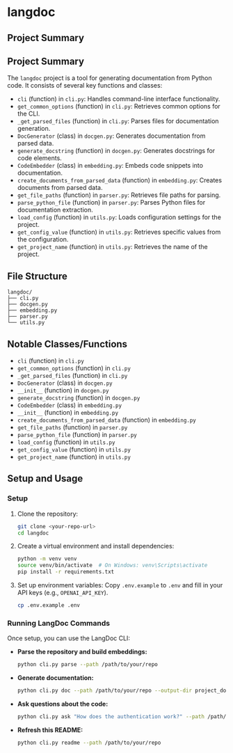 # langdoc

## Project Summary
## Project Summary

The `langdoc` project is a tool for generating documentation from Python code. It consists of several key functions and classes:

- `cli` (function) in `cli.py`: Handles command-line interface functionality.
- `get_common_options` (function) in `cli.py`: Retrieves common options for the CLI.
- `_get_parsed_files` (function) in `cli.py`: Parses files for documentation generation.
- `DocGenerator` (class) in `docgen.py`: Generates documentation from parsed data.
- `generate_docstring` (function) in `docgen.py`: Generates docstrings for code elements.
- `CodeEmbedder` (class) in `embedding.py`: Embeds code snippets into documentation.
- `create_documents_from_parsed_data` (function) in `embedding.py`: Creates documents from parsed data.
- `get_file_paths` (function) in `parser.py`: Retrieves file paths for parsing.
- `parse_python_file` (function) in `parser.py`: Parses Python files for documentation extraction.
- `load_config` (function) in `utils.py`: Loads configuration settings for the project.
- `get_config_value` (function) in `utils.py`: Retrieves specific values from the configuration.
- `get_project_name` (function) in `utils.py`: Retrieves the name of the project.

## File Structure

```
langdoc/
├── cli.py
├── docgen.py
├── embedding.py
├── parser.py
└── utils.py
```

## Notable Classes/Functions

- `cli` (function) in `cli.py`
- `get_common_options` (function) in `cli.py`
- `_get_parsed_files` (function) in `cli.py`
- `DocGenerator` (class) in `docgen.py`
- `__init__` (function) in `docgen.py`
- `generate_docstring` (function) in `docgen.py`
- `CodeEmbedder` (class) in `embedding.py`
- `__init__` (function) in `embedding.py`
- `create_documents_from_parsed_data` (function) in `embedding.py`
- `get_file_paths` (function) in `parser.py`
- `parse_python_file` (function) in `parser.py`
- `load_config` (function) in `utils.py`
- `get_config_value` (function) in `utils.py`
- `get_project_name` (function) in `utils.py`

## Setup and Usage

### Setup

1.  Clone the repository:
    ```bash
    git clone <your-repo-url>
    cd langdoc
    ```


2.  Create a virtual environment and install dependencies:
    ```bash
    python -m venv venv
    source venv/bin/activate  # On Windows: venv\Scripts\activate
    pip install -r requirements.txt
    ```

3. Set up environment variables:
   Copy `.env.example` to `.env` and fill in your API keys (e.g., `OPENAI_API_KEY`).
   ```bash
   cp .env.example .env
   ```

### Running LangDoc Commands

Once setup, you can use the LangDoc CLI:

-   **Parse the repository and build embeddings:**
    ```bash
    python cli.py parse --path /path/to/your/repo
    ```
-   **Generate documentation:**
    ```bash
    python cli.py doc --path /path/to/your/repo --output-dir project_docs
    ```
-   **Ask questions about the code:**
    ```bash
    python cli.py ask "How does the authentication work?" --path /path/to/your/repo
    ```
-   **Refresh this README:**
    ```bash
    python cli.py readme --path /path/to/your/repo
    ```

